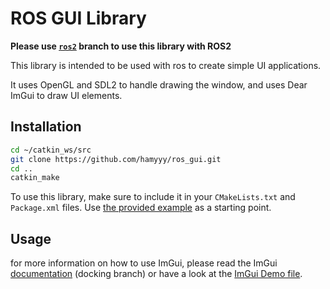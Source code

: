 # ROS GUI Library

**Please use [`ros2`](https://github.com/hamyyy/ros_gui/tree/ros2) branch to use this library with ROS2**

This library is intended to be used with ros to create simple UI applications.

It uses OpenGL and SDL2 to handle drawing the window, and uses Dear ImGui to draw UI elements.

## Installation

```bash
cd ~/catkin_ws/src
git clone https://github.com/hamyyy/ros_gui.git
cd ..
catkin_make
```

To use this library, make sure to include it in your `CMakeLists.txt` and `Package.xml` files. Use [the provided example](./src/example.cpp) as a starting point.

## Usage

for more information on how to use ImGui, please read the ImGui [documentation](https://github.com/ocornut/imgui/tree/docking) (docking branch) or have a look at the [ImGui Demo file](./lib/imgui/imgui_demo.cpp).